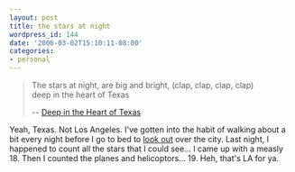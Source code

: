 ```yaml
---
layout: post
title: the stars at night
wordpress_id: 144
date: '2006-03-02T15:10:11-08:00'
categories:
- personal
---
```

> The stars at night, are big and bright, (clap, clap, clap, clap)  
> deep in the heart of Texas
> 
> -- [Deep in the Heart of Texas][]

Yeah, Texas.  Not Los Angeles.  I've gotten into the habit of walking about a bit every night before I go to bed to [look out][] over the city.  Last night, I happened to count all the stars that I could see... I came up with a measly 18.  Then I counted the planes and helicoptors... 19.  Heh, that's LA for ya.

[Deep in the Heart of Texas]: http://en.wikipedia.org/wiki/Deep_in_the_Heart_of_Texas
[look out]: http://www.flickr.com/photos/wnorris/102296033/
